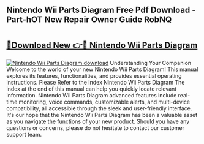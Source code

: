 ## Nintendo Wii Parts Diagram Free Pdf Download - Part-hOT New Repair Owner Guide RobNQ

# <h2><a href="http://dfrfc8i.blite.top/?on=Nintendo+Wii+Parts+Diagram">🔗Download New 👉🔴 Nintendo Wii Parts Diagram</a></h2>

[![Nintendo Wii Parts Diagram download](https://i.imgur.com/lujVjoI.png)](http://dfrfc8i.blite.top/?on=Nintendo+Wii+Parts+Diagram)
Understanding Your Companion Welcome to the world of your new Nintendo Wii Parts Diagram! This manual explores its features, functionalities, and provides essential operating instructions. Please Refer to the Index Nintendo Wii Parts Diagram The index at the end of this manual can help you quickly locate relevant information. Nintendo Wii Parts Diagram advanced features include real-time monitoring, voice commands, customizable alerts, and multi-device compatibility, all accessible through the sleek and user-friendly interface. It's our hope that the Nintendo Wii Parts Diagram has been a valuable asset as you navigate the functions of your new product. Should you have any questions or concerns, please do not hesitate to contact our customer support team.
